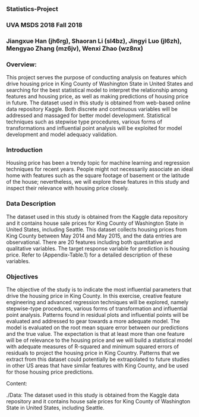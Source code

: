 ### Statistics-Project

### UVA MSDS 2018 Fall 2018

### Jiangxue Han (jh6rg), Shaoran Li (sl4bz), Jingyi Luo (jl6zh), Mengyao Zhang (mz6jv), Wenxi Zhao (wz8nx)

### Overview:

This project serves the purpose of conducting analysis on features which drive housing price in King County of Washington State in United States and searching for the best statistical model to interpret the relationship among features and housing price, as well as making predictions of housing price in future. The dataset used in this study is obtained from web-based online data repository Kaggle. Both discrete and continuous variables will be addressed and massaged for better model development. Statistical techniques such as stepwise type procedures, various forms of transformations and influential point analysis will be exploited for model development and model adequacy validation. 

### Introduction
Housing price has been a trendy topic for machine learning and regression techniques for recent years. People might not necessarily associate an ideal home with features such as the square footage of basement or the latitude of the house; nevertheless, we will explore these features in this study and inspect their relevance with housing price closely.

### Data Description
The dataset used in this study is obtained from the Kaggle data repository and it contains house sale prices for King County of Washington State in United States, including Seattle. This dataset collects housing prices from King County between May 2014 and May 2015, and the data entries are observational. There are 20 features including both quantitative and qualitative variables. The target response variable for prediction is housing price. Refer to (Appendix-Table.1) for a detailed description of these variables.

### Objectives
The objective of the study is to indicate the most influential parameters that drive the housing price in King County. In this exercise, creative feature engineering and advanced regression techniques will be explored, namely stepwise-type procedures, various forms of transformation and influential point analysis. Patterns found in residual plots and influential points will be evaluated and addressed to gear towards a more adequate model. The model is evaluated on the root mean square error between our predictions and the true value. The expectation is that at least more than one feature will be of relevance to the housing price and we will build a statistical model with adequate measures of R-squared and minimum squared errors of residuals to project the housing price in King Country. Patterns that we extract from this dataset could potentially be extrapolated to future studies in other US areas that have similar features with King County, and be used for those housing price predictions.

Content:

./Data: The dataset used in this study is obtained from the Kaggle data repository and it contains house sale prices for King County of Washington State in United States, including Seattle.
